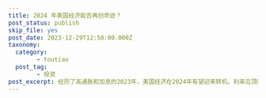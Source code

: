 ```yaml
---
title: 2024 年美国经济能否再创奇迹？
post_status: publish
skip_file: yes
post_date: 2023-12-29T12:58:00.000Z
taxonomy:
  category:
        - toutiao
  post_tag:
        - 投资
post_excerpt: 经历了高通胀和加息的2023年，美国经济在2024年有望迎来转机。利率见顶回落，通胀预计回归温和，经济增长或将放缓但仍保持正增长。
---
```

